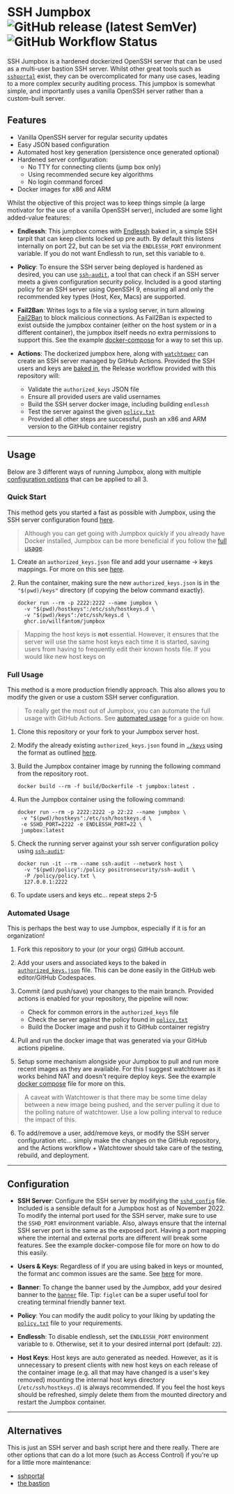 # SSH Jumpbox    ![GitHub release (latest SemVer)](https://img.shields.io/github/v/tag/willfantom/jumpbox?display_name=tag&label=%20&sort=semver)  ![GitHub Workflow Status](https://img.shields.io/github/actions/workflow/status/willfantom/jumpbox/release.yml?label=%20&logo=github)

SSH Jumpbox is a hardened dockerized OpenSSH server that can be used as a multi-user bastion SSH server. Whilst other great tools such as [`sshportal`](https://github.com/moul/sshportal) exist, they can be overcomplicated for many use cases, leading to a more complex security auditing process. This jumpbox is somewhat simple, and importantly uses a vanilla OpenSSH server rather than a custom-built server.

## Features

 - Vanilla OpenSSH server for regular security updates
 - Easy JSON based configuration
 - Automated host key generation (persistence once generated optional)
 - Hardened server configuration:
   - No TTY for connecting clients (jump box only)
   - Using recommended secure key algorithms
   - No login command forced
 - Docker images for x86 and ARM

Whilst the objective of this project was to keep things simple (a large motivator for the use of a vanilla OpenSSH server), included are some light added-value features:

- **Endlessh**: This jumpbox comes with [Endlessh](https://github.com/skeeto/endlessh) baked in, a simple SSH tarpit that can keep clients locked up pre auth. By default this listens internally on port 22, but can be set via the `ENDLESSH_PORT` environment variable. If you do not want Endlessh to run, set this variable to `0`.

- **Policy**: To ensure the SSH server being deployed is hardened as desired, you can use [`ssh-audit`](https://github.com/jtesta/ssh-audit), a tool that can check if an SSH server meets a given configuration security policy. Included is a good starting policy for an SSH server using OpenSSH 9, ensuring all and only the recommended key types (Host, Kex, Macs) are supported.

- **Fail2Ban**: Writes logs to a file via a syslog server, in turn allowing [Fail2Ban](https://www.fail2ban.org/wiki/index.php/Main_Page) to block malicious connections. As Fail2Ban is expected to exist outside the jumpbox container (either on the host system or in a different container), the jumpbox itself needs no extra permissions to support this. See the example [docker-compose](./example/docker-compose.yml) for a way to set this up.

- **Actions**: The dockerized jumpbox here, along with [`watchtower`](https://containrrr.dev/watchtower/) can create an SSH server managed by GitHub Actions. Provided the SSH users and keys are [baked in](#full-usage), the Release workflow provided with this repository will:
   - Validate the `authorized_keys` JSON file
   - Ensure all provided users are valid usernames
   - Build the SSH server docker image, including building `endlessh`
   - Test the server against the given [`policy.txt`](./policy/policy.txt)
   - Provided all other steps are successful, push an x86 and ARM version to the GitHub container registry

---

## Usage

Below are 3 different ways of running Jumpbox, along with multiple [configuration options](#configuration) that can be applied to all 3.

### Quick Start

This method gets you started a fast as possible with Jumpbox, using the SSH server configuration found [here](./sshd/sshd_config).

> Although you can get going with Jumpbox quickly if you already have Docker installed, Jumpbox can be more beneficial if you follow the [full usage](#full-usage).

1. Create an `authorized_keys.json` file and add your username -> keys mappings. For more on this see [here](example/keys/README.md).

2. Run the container, making sure the new `authorized_keys.json` is in the `"$(pwd)/keys"` directory (if copying the below command exactly).
   ```
   docker run --rm -p 2222:2222 --name jumpbox \
     -v "$(pwd)/hostkeys":/etc/ssh/hostkeys.d \
     -v "$(pwd)/keys":/etc/ssh/keys.d \
     ghcr.io/willfantom/jumpbox
   ```

> Mapping the host keys is **not** essential. However, it ensures that the server will use the same host keys each time it is started, saving users from having to frequently edit their known hosts file. If you would like new host keys on 

### Full Usage

This method is a more production friendly approach. This also allows you to modify the given or use a custom SSH server configuration.

> To really get the most out of Jumpbox, you can automate the full usage with GitHub Actions. See [automated usage](#automated-usage) for a guide on how.

1. Clone this repository or your fork to your Jumpbox server host.

2. Modify the already existing `authorized_keys.json` found in [`./keys`](./keys/) using the format as outlined [here](example/keys/README.md).

3. Build the Jumpbox container image by running the following command from the repository root.
   ```
   docker build --rm -f build/Dockerfile -t jumpbox:latest .
   ```

4. Run the Jumpbox container using the following command:
   ```
   docker run --rm -p 2222:2222 -p 22:22 --name jumpbox \
    -v "$(pwd)/hostkeys":/etc/ssh/hostkeys.d \
    -e SSHD_PORT=2222 -e ENDLESSH_PORT=22 \
    jumpbox:latest
   ```

5. Check the running server against your ssh server configuration policy using [`ssh-audit`](https://github.com/jtesta/ssh-audit):
   ```
   docker run -it --rm --name ssh-audit --network host \
     -v "$(pwd)/policy":/policy positronsecurity/ssh-audit \
     -P /policy/policy.txt \
     127.0.0.1:2222
   ```
   
6. To update users and keys etc... repeat steps 2-5

### Automated Usage

This is perhaps the best way to use Jumpbox, especially if it is for an organization!

1. Fork this repository to your (or your orgs) GitHub account.

2. Add your users and associated keys to the baked in [`authorized_keys.json`](./keys/authorized_keys.json) file. This can be done easily in the GitHub web editor/GitHub Codespaces.

3. Commit (and push/save) your changes to the main branch. Provided actions is enabled for your repository, the pipeline will now:
     - Check for common errors in the `authorized_keys` file
     - Check the server against the policy found in [`policy.txt`](./policy/policy.txt)
     - Build the Docker image and push it to GitHub container registry

4. Pull and run the docker image that was generated via your GitHub actions pipeline.

5. Setup some mechanism alongside your Jumpbox to pull and run more recent images as they are available. For this I suggest watchtower as it works behind NAT and doesn't require deploy keys. See the example [docker compose](./example/docker-compose.yml) file for more on this.

  > A caveat with Watchtower is that there may be some time delay between a new image being pushed, and the server pulling it due to the polling nature of watchtower. Use a low polling interval to reduce the impact of this.

6. To add/remove a user, add/remove keys, or modify the SSH server configuration etc... simply make the changes on the GitHub repository, and the Actions workflow + Watchtower should take care of the testing, rebuild, and deployment.

---

## Configuration

- **SSH Server**: Configure the SSH server by modifying the [`sshd_config`](sshd/sshd_config) file. Included is a sensible default for a Jumpbox host as of November 2022. To modify the internal port used for the SSH server, make sure to use the `SSHD_PORT` environment variable. Also, always ensure that the internal SSH server port is the same as the exposed port. Having a port mapping where the internal and external ports are different will break some features. See the example docker-compose file for more on how to do this easily.

- **Users & Keys**: Regardless of if you are using baked in keys or mounted, the format anc common issues are the same. See [here](./example/keys/README.md) for more.

- **Banner**: To change the banner used by the Jumpbox, add your desired banner to the [`banner`](./sshd/banner) file. Tip: `figlet` can be a super useful tool for creating terminal friendly banner text.

- **Policy**: You can modify the audit policy to your liking by updating the [`policy.txt`](./policy/policy.txt) file to your requirements.

- **Endlessh**: To disable endlessh, set the `ENDLESSH_PORT` environment variable to `0`. Otherwise, set it to your desired internal port (default: `22`).

- **Host Keys**: Host keys are auto generated as needed. However, as it is unnecessary to present clients with new host keys on each release of the container image (e.g. all that may have changed is a user's key removed) mounting the internal host keys directory (`/etc/ssh/hostkeys.d`) is always recommended. If you feel the host keys should be refreshed, simply delete them from the mounted directory and restart the Jumpbox container.

---

## Alternatives

This is just an SSH server and bash script here and there really. There are other options that can do a lot more (such as Access Control) if you're up for a little more maintenance: 

 - [sshportal](https://github.com/moul/sshportal)
 - [the bastion](https://github.com/ovh/the-bastion)
